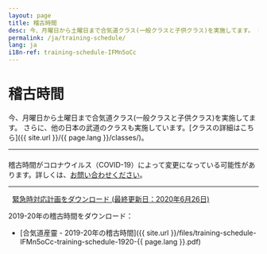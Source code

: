 ```yaml
---
layout: page
title: 稽古時間
desc: 今、月曜日から土曜日まで合気道クラス(一般クラスと子供クラス)を実施してます。 さらに、他の日本の武道のクラスも実施しています。
permalink: /ja/training-schedule/
lang: ja
i18n-ref: training-schedule-IFMn5oCc
---
```


# 稽古時間

今、月曜日から土曜日まで合気道クラス(一般クラスと子供クラス)を実施してます。 さらに、他の日本の武道のクラスも実施しています。[クラスの詳細はこちら]({{ site.url }}/{{ page.lang }}/classes/)。

<hr>

<div class="alert alert-danger" role="alert">
  <h4 class="alert-heading"><i class="fas fa-exclamation-triangle"></i></h4>
  <p>稽古時間がコロナウイルス（COVID-19）によって変更になっている可能性があります。詳しくは、<a href="{{ site.url }}/{{ page.lang }}/contact/">お問い合わせください</a>。</p>
  <hr>
  <p class="mb-0"><a href="{{ site.url }}/files/covid-19-contingency-plan-es.pdf"><i class="far fa-file-pdf" style="padding-right: .5rem;"></i>緊急時対応計画をダウンロード (最終更新日：2020年6月26日)</a></p>
</div>

<div id='calendar'></div>

2019-20年の稽古時間をダウンロード：

* [合気道産靈 - 2019-20年の稽古時間]({{ site.url }}/files/training-schedule-IFMn5oCc-training-schedule-1920-{{ page.lang }}.pdf)
